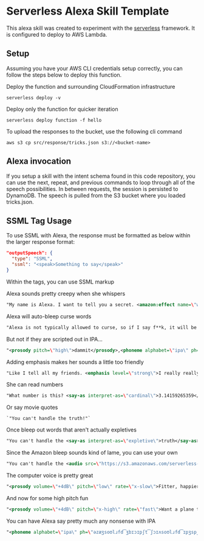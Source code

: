 # Serverless Alexa Skill Template

This alexa skill was created to experiment with the [serverless](https://serverless.com) framework. It is configured to deploy to AWS Lambda.

## Setup

Assuming you have your AWS CLI credentials setup correctly, you can follow the steps below to deploy this function.

Deploy the function and surrounding CloudFormation infrastructure

`serverless deploy -v`

Deploy only the function for quicker iteration

`serverless deploy function -f hello`

To upload the responses to the bucket, use the following cli command

`aws s3 cp src/response/tricks.json s3://<bucket-name>`

## Alexa invocation

If you setup a skill with the intent schema found in this code repository, you can use the next, repeat, and previous commands to loop through all of the speech possibilities. In between requests, the session is persisted to DynamoDB. The speech is pulled from the S3 bucket where you loaded tricks.json.

## SSML Tag Usage

To use SSML with Alexa, the response must be formatted as below within the larger response format:

```json
"outputSpeech": {
  "type": "SSML",
  "ssml": "<speak>Something to say</speak>"
}
```

Within the <speak> tags, you can use SSML markup

Alexa sounds pretty creepy when she whispers
```xml
"My name is Alexa. I want to tell you a secret. <amazon:effect name=\"whispered\">I am always listening to you and I know more than you think. Be afraid</amazon:effect>"
```

Alexa will auto-bleep curse words

```xml
"Alexa is not typically allowed to curse, so if I say f**k, it will be bleeped out."
```

But not if they are scripted out in IPA...
```xml
"<prosody pitch=\"high\">dammit</prosody>,<phoneme alphabet=\"ipa\" ph=\"fʌk\">lame</phoneme>that<phoneme alphabet=\"ipa\" ph=\"ʃɪt\">stupid</phoneme>"
```

Adding emphasis makes her sounds a little too friendly
```xml
"Like I tell all my friends. <emphasis level=\"strong\">I really really like being your personal assistant</emphasis>"
```

She can read numbers
```xml
"What number is this? <say-as interpret-as=\"cardinal\">3.14159265359</say-as>"
```

Or say movie quotes
```
`"You can't handle the truth!"`
```

Once bleep out words that aren't actually expletives  
```xml
"You can't handle the <say-as interpret-as=\"expletive\">truth</say-as>"
```

Since the Amazon bleep sounds kind of lame, you can use your own

```xml
"You can't handle the <audio src=\"https://s3.amazonaws.com/serverless-bucket-alexa-tricks/bleep-alexa.mp3\" />"
```

The computer voice is pretty great
```xml
"<prosody volume=\"+4dB\" pitch=\"low\" rate=\"x-slow\">Fitter, happier, more productive, comfortable, not drinking too much. No more microwave dinners and saturated fats</prosody>"
```

And now for some high pitch fun
```xml
"<prosody volume=\"+4dB\" pitch=\"x-high\" rate=\"fast\">Want a plane that loops the loop. Me, I want a hula hoop</prosody>"
```

You can have Alexa say pretty much any nonsense with IPA
```xml
"<phoneme alphabet=\"ipa\" ph=\"əzæʒsoʊlɹfd͡ʒbɪɔɪpʃt͡ʃɔɪʌsoʊlɹfd͡ɪpʒspʃt͡lɹffd͡ʒbɪæʒsolɹfd͡ɪpʒspʃt͡ləzæʒsoʊlɹfd͡ʒbɪɔɪpʃt͡ʃɔɪʌsoʊlɹfd͡ɪpʒspʃt͡lɹffd͡ʒbɪæʒsolɹfd͡ɪpʒspʃt͡l\">lame</phoneme>"
```
